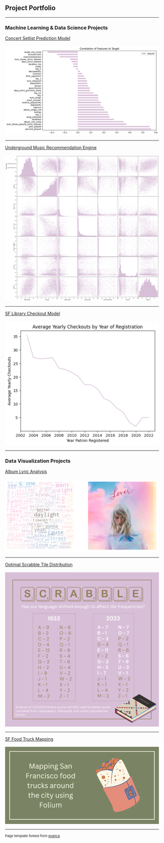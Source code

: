 ## Project Portfolio

---

### Machine Learning & Data Science Projects 

[Concert Setlist Prediction Model](https://github.com/emmakrentz/setlist)
<br><br>
<img src="images/correlation pt 2.png?raw=true"/>

---

[Underground Music Recommendation Engine](https://medium.com/@emma-k/underground-music-recommendation-system-29c4580a4ddf)
<br><br>
<img src="images/audio features 2.png?raw=true"/>

---


[SF Library Checkout Model](https://github.com/emmakrentz/sflibrary)
<br><br>
<img src="images/screenshot 33.png?raw=true"/>

---

### Data Visualization Projects
[Album Lyric Analysis](https://github.com/emmakrentz/albumanalysis)
<br><br>
<img src="images/screenshot 6.png?raw=true"/>


---
[Optimal Scrabble Tile Distribution](https://github.com/emmakrentz/scrabble)
<br><br>
<img src="images/scrabble.png?raw=true"/>


---
[SF Food Truck Mapping](https://github.com/emmakrentz/foodtruck)
<br><br>
<img src="images/4.png?raw=true"/>







---
<p style="font-size:11px">Page template forked from <a href="https://github.com/evanca/quick-portfolio">evanca</a></p>
<!-- Remove above link if you don't want to attibute -->
